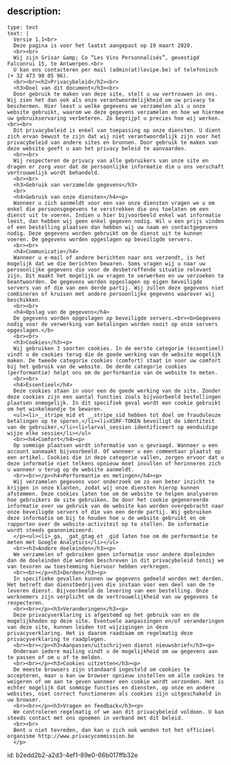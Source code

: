 description:
  -
    type: text
    text: |
      Versie 1.1<br>
      Deze pagina is voor het laatst aangepast op 19 maart 2020.
      <br><br>
      Wij zijn Grisar &amp; Co “Les Vins Personnalisés”, gevestigd Falconrui 15, te Antwerpen.<br>
      U kan ons contacteren per mail (admin(at)levipe.be) of telefonisch (+ 32 473 98 05 96).
      <br><br><h2>Privacybeleid</h2><br>
      <h3>Doel van dit document</h3><br>
      Door gebruik te maken van deze site, stelt u uw vertrouwen in ons. Wij zien het dan ook als onze verantwoordelijkheid om uw privacy te beschermen. Hier leest u welke gegevens we verzamelen als u onze website gebruikt, waarom we deze gegevens verzamelen en hoe we hiermee uw gebruikservaring verbeteren. Zo begrijpt u precies hoe wij werken.<br><br>
      Dit privacybeleid is enkel van toepassing op onze diensten. U dient zich ervan bewust te zijn dat wij niet verantwoordelijk zijn voor het privacybeleid van andere sites en bronnen. Door gebruik te maken van deze website geeft u aan het privacy beleid te aanvaarden.
      <br><br>
      Wij respecteren de privacy van alle gebruikers van onze site en dragen er zorg voor dat de persoonlijke informatie die u ons verschaft vertrouwelijk wordt behandeld.
      <br><br>
      <h3>Gebruik van verzamelde gegevens</h3>
      <br>
      <h4>Gebruik van onze diensten</h4><p>
      Wanneer u zich aanmeldt voor een van onze diensten vragen we u om enkel die persoonsgegevens te verstrekken die ons toelaten om een dienst uit te voeren. Indien u hier bijvoorbeeld enkel wat informatie leest, dan hebben wij geen enkel gegeven nodig. Wil u een prijs vinden of een bestelling plaatsen dan hebben wij uw naam en contactgegevens nodig. Deze gegevens worden gebruikt om de dienst uit te kunnen voeren. De gegevens worden opgeslagen op beveiligde servers.
      <br><br>
      <h4>Communicatie</h4>
      Wanneer u e-mail of andere berichten naar ons verzendt, is het mogelijk dat we die berichten bewaren. Soms vragen wij u naar uw persoonlijke gegevens die voor de desbetreffende situatie relevant zijn. Dit maakt het mogelijk uw vragen te verwerken en uw verzoeken te beantwoorden. De gegevens worden opgeslagen op eigen beveiligde servers van of die van een derde partij. Wij zullen deze gegevens niet combineren of kruisen met andere persoonlijke gegevens waarover wij beschikken.
      <br><br>
      <h4>Opslag van de gegevens</h4>
      De gegevens worden opgeslagen op beveiligde servers.<br><b>Gegevens nodig voor de verwerking van betalingen worden nooit op onze servers opgeslagen.</b>
      <br><br>
      <h3>Cookies</h3><p>
      Wij gebruiken 3 soorten cookies. In de eerste categorie (essentieel) vindt u de cookies terug die de goede werking van de website mogelijk maken. De tweede categorie cookies (comfort) staat in voor uw comfort bij het gebruik van de website. De derde categorie cookies (performantie) helpt ons om de performantie van de website te meten.
      <br><br>
      <h4>Essentieel</h4>
      Deze cookies staan in voor een de goede werking van de site. Zonder deze cookies zijn een aantal functies zoals bijvoorbeeld bestellingen plaatsen onmogelijk. In dit specifiek geval wordt een cookie gebruikt om het winkelmandje te bewaren.
      <ul><li>__stripe_mid et __stripe_sid hebben tot doel om frauduleuze betalingen op te sporen,</li><li>XSRF-TOKEN beveiligt de identiteit van de gebruiker,</li><li>larval_session identificeert op eenduidige wijze elke sessie</li></ul>
      <br><h4>Comfort</h4><p>
      Op sommige plaatsen wordt informatie van u gevraagd. Wanneer u een account aanmaakt bijvoorbeeld. Of wanneer u een commentaar plaatst op een artikel. Cookies die in deze categorie vallen, zorgen ervoor dat u deze informatie niet telkens opnieuw moet invullen of herinneren zich u wanneer u terug op de website aanmeldt.
      <br><br></p><h4>Performantie en metingen</h4><p>
      Wij verzamelen gegevens voor onderzoek om zo een beter inzicht te krijgen in onze klanten, zodat wij onze diensten hierop kunnen afstemmen. Deze cookies laten toe om de website te helpen analyseren hoe gebruikers de site gebruiken. De door het cookie gegenereerde informatie over uw gebruik van de website kan worden overgebracht naar onze beveiligde servers of die van een derde partij. Wij gebruiken deze informatie om bij te houden hoe u de website gebruikt en om rapporten over de website-activiteit op te stellen. De informatie wordt steeds geanonimiseerd.
      </p><ul><li>_ga, _gat_gtag et _gid laten toe om de performantie te meten met Google Analytics</li></ul>
      <br><h3>Andere doeleinden</h3><p>
      We verzamelen of gebruiken geen informatie voor andere doeleinden dan de doeleinden die worden beschreven in dit privacybeleid tenzij we van tevoren uw toestemming hiervoor hebben verkregen.
      <br><br></p><h3>Derden</h3><p>
      In specifieke gevallen kunnen uw gegevens gedeeld worden met derden. Het betreft dan dienstbedrijven die instaan voor een deel van de te leveren dienst. Bijvoorbeeld de levering van een bestelling. Onze werknemers zijn verplicht om de vertrouwelijkheid van uw gegevens te respecteren.
      <br><br></p><h3>Veranderingen</h3><p>
      Deze privacyverklaring is afgestemd op het gebruik van en de mogelijkheden op deze site. Eventuele aanpassingen en/of veranderingen van deze site, kunnen leiden tot wijzigingen in deze privacyverklaring. Het is daarom raadzaam om regelmatig deze privacyverklaring te raadplegen.
      <br><br></p><h3>Aanpassen/uitschrijven dienst nieuwsbrief</h3><p>
      Onderaan iedere mailing vindt u de mogelijkheid om uw gegevens aan te passen of om u af te melden.
      <br><br></p><h3>Cookies uitzetten</h3><p>
      De meeste browsers zijn standaard ingesteld om cookies te accepteren, maar u kan uw browser opnieuw instellen om alle cookies te weigeren of om aan te geven wanneer een cookie wordt verzonden. Het is echter mogelijk dat sommige functies en diensten, op onze en andere websites, niet correct functioneren als cookies zijn uitgeschakeld in uw browser.
      <br><br></p><h3>Vragen en feedback</h3><p>
      We controleren regelmatig of we aan dit privacybeleid voldoen. U kan steeds contact met ons opnemen in verband met dit beleid. 
      <br><br>
      Bent u niet tevreden, dan kan u zich ook wenden tot het officieel organisme http://www.privacycommission.be
      </p>
id: b2edd2b2-a2d3-4ef1-89e0-66b017ffb32e
